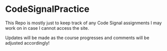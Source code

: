 # CodeSignalPractice

This Repo is mostly just to keep track of any Code Signal assignments I may work on in case I cannot access the site.

Updates will be made as the course progresses and comments will be adjusted accordingly!

